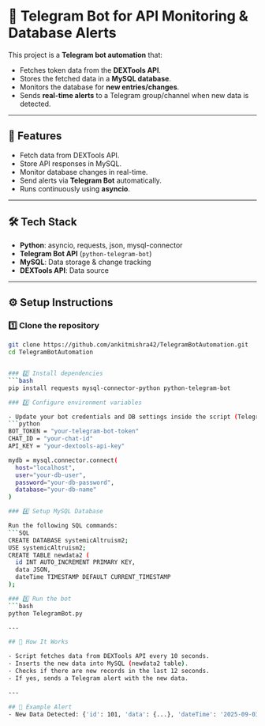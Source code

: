 # 🚀 Telegram Bot for API Monitoring & Database Alerts  

This project is a **Telegram bot automation** that:  
- Fetches token data from the **DEXTools API**.  
- Stores the fetched data in a **MySQL database**.  
- Monitors the database for **new entries/changes**.  
- Sends **real-time alerts** to a Telegram group/channel when new data is detected.  

---

## 📌 Features  
- Fetch data from DEXTools API.  
- Store API responses in MySQL.  
- Monitor database changes in real-time.  
- Send alerts via **Telegram Bot** automatically.  
- Runs continuously using **asyncio**.  

---

## 🛠️ Tech Stack  
- **Python**: asyncio, requests, json, mysql-connector  
- **Telegram Bot API** (`python-telegram-bot`)  
- **MySQL**: Data storage & change tracking  
- **DEXTools API**: Data source

---

## ⚙️ Setup Instructions  

### 1️⃣ Clone the repository  
```bash
git clone https://github.com/ankitmishra42/TelegramBotAutomation.git
cd TelegramBotAutomation


### 2️⃣ Install dependencies
```bash
pip install requests mysql-connector-python python-telegram-bot

### 3️⃣ Configure environment variables

- Update your bot credentials and DB settings inside the script (TelegramBot.py):
```python
BOT_TOKEN = "your-telegram-bot-token"
CHAT_ID = "your-chat-id"
API_KEY = "your-dextools-api-key"

mydb = mysql.connector.connect(
  host="localhost",
  user="your-db-user",
  password="your-db-password",
  database="your-db-name"
)

### 4️⃣ Setup MySQL Database

Run the following SQL commands:
```SQL
CREATE DATABASE systemicAltruism2;
USE systemicAltruism2;
CREATE TABLE newdata2 (
  id INT AUTO_INCREMENT PRIMARY KEY,
  data JSON,
  dateTime TIMESTAMP DEFAULT CURRENT_TIMESTAMP
);

### 5️⃣ Run the bot
```bash
python TelegramBot.py

---

## 📲 How It Works

- Script fetches data from DEXTools API every 10 seconds.
- Inserts the new data into MySQL (newdata2 table).
- Checks if there are new records in the last 12 seconds.
- If yes, sends a Telegram alert with the new data.

---

## 📌 Example Alert
- New Data Detected: {'id': 101, 'data': {...}, 'dateTime': '2025-09-03 15:45:10'}
